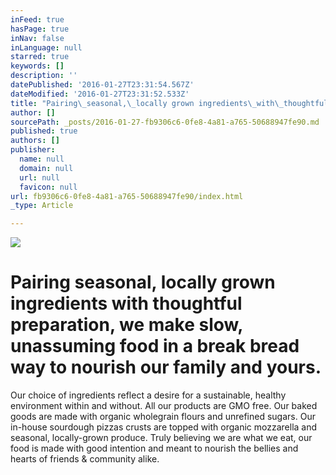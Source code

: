 ```yaml
---
inFeed: true
hasPage: true
inNav: false
inLanguage: null
starred: true
keywords: []
description: ''
datePublished: '2016-01-27T23:31:54.567Z'
dateModified: '2016-01-27T23:31:52.533Z'
title: "Pairing\_seasonal,\_locally grown ingredients\_with\_thoughtful\_preparation, we make slow, unassuming food in a break\_bread way\_to nourish our family and yours.\_"
author: []
sourcePath: _posts/2016-01-27-fb9306c6-0fe8-4a81-a765-50688947fe90.md
published: true
authors: []
publisher:
  name: null
  domain: null
  url: null
  favicon: null
url: fb9306c6-0fe8-4a81-a765-50688947fe90/index.html
_type: Article

---
```

![](https://the-grid-user-content.s3-us-west-2.amazonaws.com/5fac70b8-27b9-4445-9f35-222bb3bedc60.jpg)

# Pairing seasonal, locally grown ingredients with thoughtful preparation, we make slow, unassuming food in a break bread way to nourish our family and yours. 

Our choice of ingredients reflect a desire for a sustainable, healthy environment within and without. All our products are GMO free. Our baked goods are made with organic wholegrain flours and unrefined sugars. Our in-house sourdough pizzas crusts are topped with organic mozzarella and seasonal, locally-grown produce. Truly believing we are what we eat, our food is made with good intention and meant to nourish the bellies and hearts of friends & community alike. ​